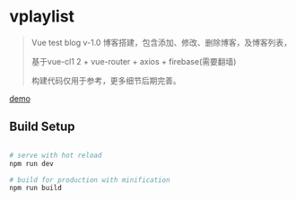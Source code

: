 # vplaylist

> Vue test blog v-1.0 博客搭建，包含添加、修改、删除博客，及博客列表，
> 
> 基于vue-cl1 2 + vue-router + axios + firebase(需要翻墙)
> 
> 构建代码仅用于参考，更多细节后期完善。

[demo](https://zqwai.github.io/vcli/vplaylist/dist/index.html)

## Build Setup

``` bash

# serve with hot reload 
npm run dev

# build for production with minification
npm run build

```

